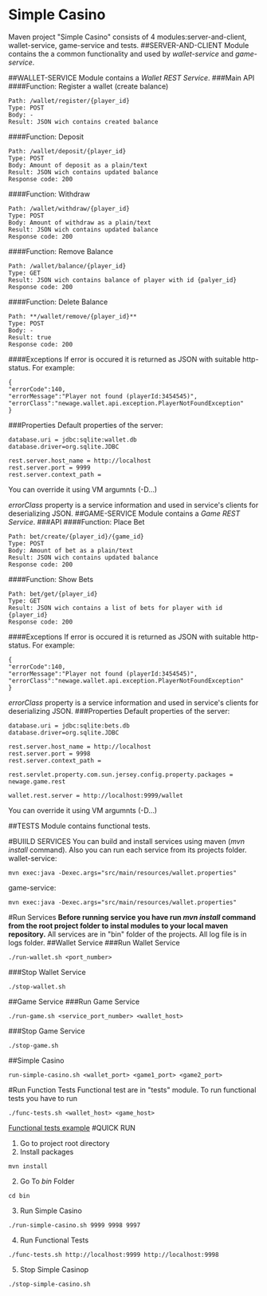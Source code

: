 # Simple Casino
Maven project "Simple Casino" consists of 4 modules:server-and-client, wallet-service, game-service and tests.
##SERVER-AND-CLIENT
Module contains the a common functionality and used by *wallet-service* and *game-service*.

##WALLET-SERVICE
Module contains a *Wallet REST Service*. 
###Main API
####Function: Register a wallet (create balance)
```
Path: /wallet/register/{player_id}
Type: POST
Body: -
Result: JSON wich contains created balance
```
####Function: Deposit
```
Path: /wallet/deposit/{player_id}
Type: POST
Body: Amount of deposit as a plain/text
Result: JSON wich contains updated balance
Response code: 200
```
####Function: Withdraw
```
Path: /wallet/withdraw/{player_id}
Type: POST
Body: Amount of withdraw as a plain/text
Result: JSON wich contains updated balance
Response code: 200
```
####Function: Remove Balance
```
Path: /wallet/balance/{player_id}
Type: GET
Result: JSON wich contains balance of player with id {palyer_id}
Response code: 200
```
####Function: Delete Balance
```
Path: **/wallet/remove/{player_id}**
Type: POST
Body: -
Result: true
Response code: 200
```
####Exceptions
If error is occured it is returned as JSON with suitable http-status.
For example:
```
{
"errorCode":140,
"errorMessage":"Player not found (playerId:3454545)",
"errorClass":"newage.wallet.api.exception.PlayerNotFoundException"
}
```
###Properties
Default properties of the server:
```
database.uri = jdbc:sqlite:wallet.db
database.driver=org.sqlite.JDBC

rest.server.host_name = http://localhost
rest.server.port = 9999
rest.server.context_path = 
```
You can override it using VM argumnts (-D...)

*errorClass* property is a service information and used in service's clients for deserializing JSON.
##GAME-SERVICE
Module contains a *Game REST Service*. 
###API
####Function: Place Bet
```
Path: bet/create/{player_id}/{game_id}
Type: POST
Body: Amount of bet as a plain/text
Result: JSON wich contains updated balance
Response code: 200
```
####Function: Show Bets
```
Path: bet/get/{player_id}
Type: GET
Result: JSON wich contains a list of bets for player with id {player_id}
Response code: 200
```
####Exceptions
If error is occured it is returned as JSON with suitable http-status.
For example:
```
{
"errorCode":140,
"errorMessage":"Player not found (playerId:3454545)",
"errorClass":"newage.wallet.api.exception.PlayerNotFoundException"
}
```
*errorClass* property is a service information and used in service's clients for deserializing JSON.
###Properties
Default properties of the server:
```
database.uri = jdbc:sqlite:bets.db
database.driver=org.sqlite.JDBC

rest.server.host_name = http://localhost
rest.server.port = 9998
rest.server.context_path = 

rest.servlet.property.com.sun.jersey.config.property.packages = newage.game.rest

wallet.rest.server = http://localhost:9999/wallet
```
You can override it using VM argumnts (-D...)

##TESTS
Module contains functional tests.

#BUIILD SERVICES
You can build and install services using maven (*mvn install* command). Also you can run each service from its projects folder.
wallet-service:
```
mvn exec:java -Dexec.args="src/main/resources/wallet.properties"

```
game-service:
```
mvn exec:java -Dexec.args="src/main/resources/wallet.properties"

```
#Run Services
**Before running service you have run *mvn install* command from the root project folder to instal modules to your local maven repository.**
All services are in "bin" folder of the projects. All log file is in logs folder.
##Wallet Service
###Run Wallet Service
```
./run-wallet.sh <port_number>
```
###Stop Wallet Service
```
./stop-wallet.sh
```
##Game Service
###Run Game Service
```
./run-game.sh <service_port_number> <wallet_host>
```
###Stop Game Service
```
./stop-game.sh
```
##Simple Casino
```
run-simple-casino.sh <wallet_port> <game1_port> <game2_port>
```
#Run Function Tests
Functional test are in "tests" module. To run functional tests you have to run 
```
./func-tests.sh <wallet_host> <game_host>
```
[Functional tests example](https://github.com/MikhailGevak/Casino/blob/master/NewAge/Casino/tests/src/main/java/newage/test/FunctionalTests.java)
#QUICK RUN
1. Go to project root directory 
2. Install packages
```
mvn install
```
2. Go To *bin* Folder
```
cd bin
```
3. Run Simple Casino
```
./run-simple-casino.sh 9999 9998 9997
```
4. Run Functional Tests
```
./func-tests.sh http://localhost:9999 http://localhost:9998
```
5. Stop Simple Casinop
```
./stop-simple-casino.sh
```
